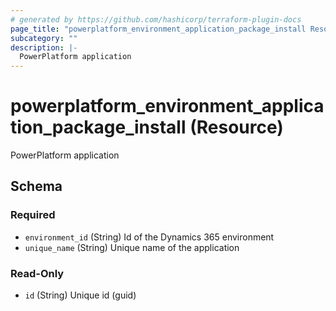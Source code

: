 ```yaml
---
# generated by https://github.com/hashicorp/terraform-plugin-docs
page_title: "powerplatform_environment_application_package_install Resource - powerplatform"
subcategory: ""
description: |-
  PowerPlatform application
---
```


# powerplatform_environment_application_package_install (Resource)

PowerPlatform application



<!-- schema generated by tfplugindocs -->
## Schema

### Required

- `environment_id` (String) Id of the Dynamics 365 environment
- `unique_name` (String) Unique name of the application

### Read-Only

- `id` (String) Unique id (guid)
